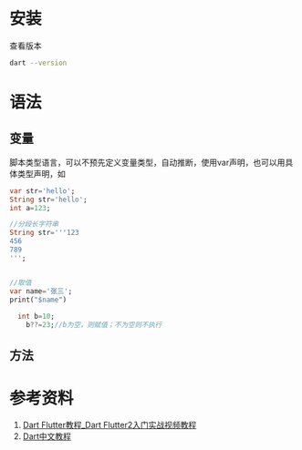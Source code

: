 # 安装



查看版本

```bash
dart --version
```



# 语法

## 变量

脚本类型语言，可以不预先定义变量类型，自动推断，使用var声明，也可以用具体类型声明，如

```dart
var str='hello';
String str='hello';
int a=123;

//分段长字符串
String str='''123
456
789
''';


//取值
var name='张三';
print("$name")
  
  int b=10;
	b??=23;//b为空，则赋值；不为空则不执行
```





## 方法



# 参考资料

1.   [Dart Flutter教程_Dart Flutter2入门实战视频教程](https://www.bilibili.com/video/BV1S4411E7LY?p=3&spm_id_from=pageDriver) 
1.   [Dart中文教程](https://www.w3cschool.cn/nxvsy/) 